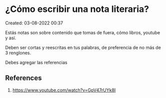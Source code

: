 # ¿Cómo escribir una nota literaria?

Created: 03-08-2022 00:37

Estás notas son sobre contenido que tomas de fuera, cómo libros, youtube y así.

Deben ser cortas y reescritas en tus palabras, de preferencia de no más de 3 renglones.

Debes agregar las referencias


## References

1. https://www.youtube.com/watch?v=GpV47rUYk8I